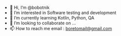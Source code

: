 - 👋 Hi, I’m @bobotnik
- 👀 I’m interested in Software testing and development
- 🌱 I’m currently learning Kotlin, Python, QA
- 💞️ I’m looking to collaborate on ...
- 📫 How to reach me email : boretomail@gmail.com

<!---
bobotnik/bobotnik is a ✨ special ✨ repository because its `README.md` (this file) appears on your GitHub profile.
You can click the Preview link to take a look at your changes.
--->
